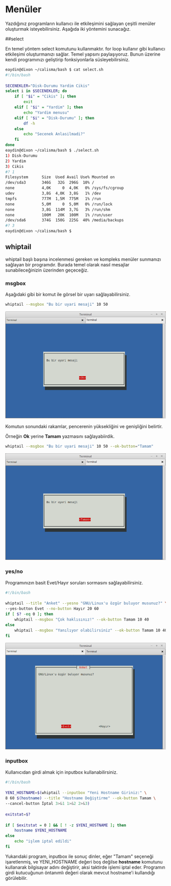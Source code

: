 # Menüler

Yazdığınız programların kullanıcı ile etkileşimini sağlayan çeşitli menüler oluşturmak isteyebilirsiniz. Aşağıda iki yöntemini sunacağız.

##select

En temel yöntem select komutunu kullanmaktır. for loop kullanır gibi kullanıcı etkileşimi oluşturmanızı sağlar. Temel yapsını paylaşıyoruz. Bunun üzerine kendi programınızı geliştirip fonksiyonlarla süsleyebilirsiniz.


```bash
eaydin@dixon ~/calisma/bash $ cat select.sh 
#!/bin/bash

SECENEKLER="Disk-Durumu Yardim Cikis"
select i in $SECENEKLER; do
    if [ "$i" = "Cikis" ]; then
        exit
    elif [ "$i" = "Yardim" ]; then
        echo "Yardim menusu"
    elif [ "$i" = "Disk-Durumu" ]; then
        df -h
    else
        echo "Secenek Anlasilmadi?"
    fi
done
eaydin@dixon ~/calisma/bash $ ./select.sh 
1) Disk-Durumu
2) Yardim
3) Cikis
#? 1
Filesystem      Size  Used Avail Use% Mounted on
/dev/sda3       346G   32G  296G  10% /
none            4,0K     0  4,0K   0% /sys/fs/cgroup
udev            3,8G  4,0K  3,8G   1% /dev
tmpfs           777M  1,5M  775M   1% /run
none            5,0M     0  5,0M   0% /run/lock
none            3,8G  114M  3,7G   3% /run/shm
none            100M   20K  100M   1% /run/user
/dev/sda6       374G  150G  225G  40% /media/backups
#? 3
eaydin@dixon ~/calisma/bash $
```

## whiptail

whiptail başlı başına incelenmesi gereken ve kompleks menüler sunmanızı sağlayan bir programdır. Burada temel olarak nasıl mesajlar sunabileceğinizin üzerinden geçeceğiz.

### msgbox

Aşağıdaki gibi bir komut ile görsel bir uyarı sağlayabilirsiniz.

```bash
whiptail --msgbox "Bu bir uyari mesaji" 10 50
```

![](images/uyari.png)

Komutun sonundaki rakamlar, pencerenin yüksekliğini ve genişliğini belirtir.

Örneğin **Ok** yerine **Tamam** yazmasını sağlayabiirdik.

```bash
whiptail --msgbox "Bu bir uyari mesaji" 10 50 --ok-button="Tamam"
```

![](images/uyari-tamam.png)


### yes/no

Programınızın basit Evet/Hayır soruları sormasını sağlayabilirsiniz.

```bash
#!/bin/bash

whiptail --title "Anket" --yesno "GNU/Linux'u özgür buluyor musunuz?" \
--yes-button Evet --no-button Hayır 20 60
if [ $? -eq 0 ]; then
    whiptail --msgbox "Çok haklısınız!" --ok-button Tamam 10 40
else
    whiptail --msgbox "Yanılıyor olabilirsiniz" --ok-button Tamam 10 40
fi
```
![](images/yesno.png)

### inputbox

Kullanıcıdan girdi almak için inputbox kullanabilirsiniz.

```bash
#!/bin/bash

YENI_HOSTNAME=$(whiptail --inputbox "Yeni Hostname Giriniz:" \ 
8 60 $(hostname) --title "Hostname Değiştirme" --ok-button Tamam \
--cancel-button İptal 3>&1 1>&2 2>&3)

exitstat=$?

if [ $exitstat = 0 ] && [ ! -z $YENI_HOSTNAME ]; then
    hostname $YENI_HOSTNAME
else
    echo "işlem iptal edildi"
fi
```

Yukarıdaki program, inputbox ile sonuç dinler, eğer "Tamam" seçeneği işaretlenmiş, ve YENI_HOSTNAME değeri boş değilse **hostname** komutunu kullanarak bilgisayar adını değiştirir, aksi taktirde işlemi iptal eder. Programın girdi kutucuğunun öntanımlı değeri olarak mevcut hostname'i kullandığı görülebilir.

